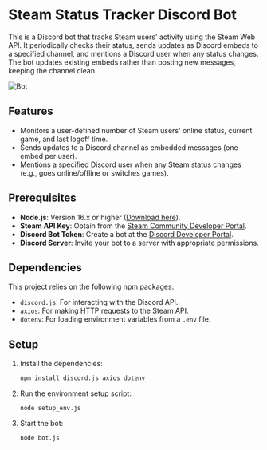 # Steam Status Tracker Discord Bot

This is a Discord bot that tracks Steam users' activity using the Steam Web API. It periodically checks their status, sends updates as Discord embeds to a specified channel, and mentions a Discord user when any status changes. The bot updates existing embeds rather than posting new messages, keeping the channel clean.

![Bot](https://i.imgur.com/xCeXaMk.png)

## Features
- Monitors a user-defined number of Steam users' online status, current game, and last logoff time.
- Sends updates to a Discord channel as embedded messages (one embed per user).
- Mentions a specified Discord user when any Steam status changes (e.g., goes online/offline or switches games).

## Prerequisites
- **Node.js**: Version 16.x or higher ([Download here](https://nodejs.org/)).
- **Steam API Key**: Obtain from the [Steam Community Developer Portal](https://steamcommunity.com/dev/apikey).
- **Discord Bot Token**: Create a bot at the [Discord Developer Portal](https://discord.com/developers/applications).
- **Discord Server**: Invite your bot to a server with appropriate permissions.

## Dependencies
This project relies on the following npm packages:
- `discord.js`: For interacting with the Discord API.
- `axios`: For making HTTP requests to the Steam API.
- `dotenv`: For loading environment variables from a `.env` file.

## Setup
1. Install the dependencies:
   ```bash
   npm install discord.js axios dotenv
   ```
2. Run the environment setup script:
   ```bash
   node setup_env.js
   ```
3. Start the bot:
   ```bash
   node bot.js
   ```

